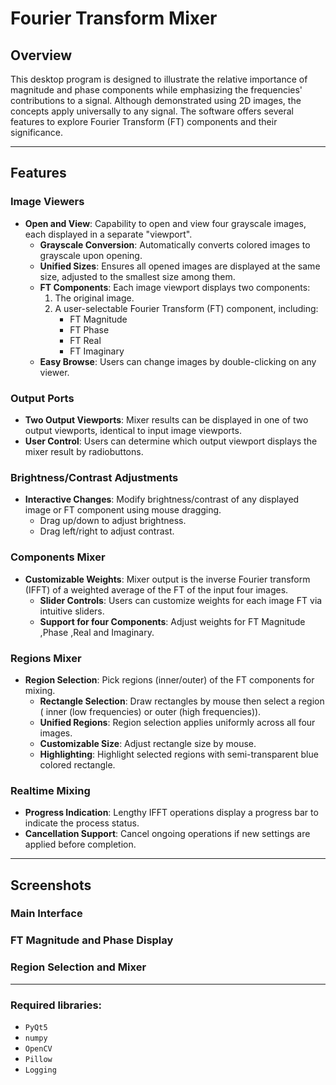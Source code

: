 # Fourier Transform Mixer

## Overview

This desktop program is designed to illustrate the relative importance of magnitude and phase components while emphasizing the frequencies' contributions to a signal. Although demonstrated using 2D images, the concepts apply universally to any signal. The software offers several features to explore Fourier Transform (FT) components and their significance.

---

## Features

### **Image Viewers**
- **Open and View**: Capability to open and view four grayscale images, each displayed in a separate "viewport".
  - **Grayscale Conversion**: Automatically converts colored images to grayscale upon opening.
  - **Unified Sizes**: Ensures all opened images are displayed at the same size, adjusted to the smallest size among them.
  - **FT Components**: Each image viewport displays two components:
    1. The original image.
    2. A user-selectable Fourier Transform (FT) component, including:
       - FT Magnitude
       - FT Phase
       - FT Real
       - FT Imaginary
  - **Easy Browse**: Users can change images by double-clicking on any viewer.

### **Output Ports**
- **Two Output Viewports**: Mixer results can be displayed in one of two output viewports, identical to input image viewports.
- **User Control**: Users can determine which output viewport displays the mixer result by radiobuttons.

### **Brightness/Contrast Adjustments**
- **Interactive Changes**: Modify brightness/contrast of any displayed image or FT component using mouse dragging.
  - Drag up/down to adjust brightness.
  - Drag left/right to adjust contrast.

### **Components Mixer**
- **Customizable Weights**: Mixer output is the inverse Fourier transform (IFFT) of a weighted average of the FT of the input four images.
  - **Slider Controls**: Users can customize weights for each image FT via intuitive sliders.
  - **Support for four Components**: Adjust weights for FT Magnitude ,Phase ,Real and Imaginary.

### **Regions Mixer**
- **Region Selection**: Pick regions (inner/outer) of the FT components for mixing.
  - **Rectangle Selection**: Draw rectangles by mouse then select  a region ( inner (low frequencies) or outer (high frequencies)).
  - **Unified Regions**: Region selection applies uniformly across all four images.
  - **Customizable Size**: Adjust rectangle size by mouse.
  - **Highlighting**: Highlight selected regions with semi-transparent blue colored rectangle.

### **Realtime Mixing**
- **Progress Indication**: Lengthy IFFT operations display a progress bar to indicate the process status.
- **Cancellation Support**: Cancel ongoing operations if new settings are applied before completion.

---

## Screenshots

### Main Interface


### FT Magnitude and Phase Display

### Region Selection and Mixer


---


### Required libraries:
  - `PyQt5`
  - `numpy`
  - `OpenCV`
  - `Pillow`
  - `Logging`


